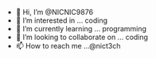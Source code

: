 - 👋 Hi, I’m @NICNIC9876
- 👀 I’m interested in ... coding
- 🌱 I’m currently learning ... programming
- 💞️ I’m looking to collaborate on ... coding
- 📫 How to reach me ...@nict3ch

<!---
NICNIC9876/NICNIC9876 is a ✨ special ✨ repository because its `README.md` (this file) appears on your GitHub profile.
You can click the Preview link to take a look at your changes.
--->
